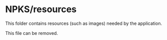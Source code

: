 # NPKS/resources

This folder contains resources (such as images) needed by the application. 

This file can be removed.
